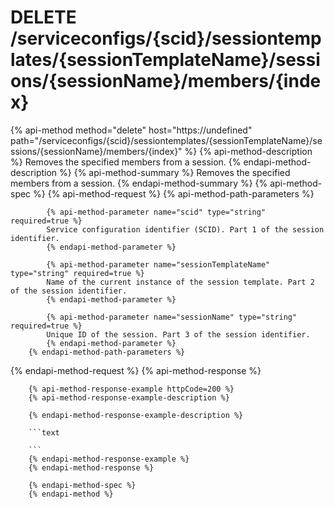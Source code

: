 # DELETE /serviceconfigs/{scid}/sessiontemplates/{sessionTemplateName}/sessions/{sessionName}/members/{index}

{% api-method method="delete" host="https://undefined" path="/serviceconfigs/{scid}/sessiontemplates/{sessionTemplateName}/sessions/{sessionName}/members/{index}" %}
        {% api-method-description %}
        Removes the specified members from a session.
        {% endapi-method-description %}
        {% api-method-summary %}
        Removes the specified members from a session.
        {% endapi-method-summary %}
        {% api-method-spec %}
        {% api-method-request %}
        {% api-method-path-parameters %}
        
            {% api-method-parameter name="scid" type="string" required=true %}
            Service configuration identifier (SCID). Part 1 of the session identifier.
            {% endapi-method-parameter %}

            {% api-method-parameter name="sessionTemplateName" type="string" required=true %}
            Name of the current instance of the session template. Part 2 of the session identifier.
            {% endapi-method-parameter %}

            {% api-method-parameter name="sessionName" type="string" required=true %}
            Unique ID of the session. Part 3 of the session identifier.
            {% endapi-method-parameter %}
        {% endapi-method-path-parameters %}
{% endapi-method-request %}
        {% api-method-response %}
        
        {% api-method-response-example httpCode=200 %}
        {% api-method-response-example-description %}
        
        {% endapi-method-response-example-description %}
        
        ```text
        
        ```
        {% endapi-method-response-example %}
        {% endapi-method-response %}
        
        {% endapi-method-spec %}
        {% endapi-method %}